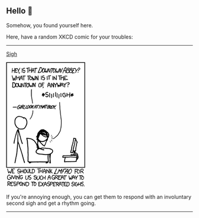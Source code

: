 ## Hello 👀

Somehow, you found yourself here.

Here, have a random XKCD comic for your troubles:

-----------------------------------

[Sigh](https://xkcd.com/1009)

![Sigh](./random_comic.png)

If you're annoying enough, you can get them to respond with an involuntary second sigh and get a rhythm going.

-----------------------------------